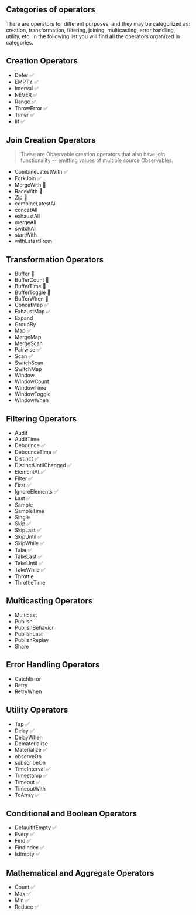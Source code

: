 ## Categories of operators

There are operators for different purposes, and they may be categorized as: creation, transformation, filtering, joining, multicasting, error handling, utility, etc. In the following list you will find all the operators organized in categories.

## Creation Operators

<!-- - bindCallback -->
<!-- - bindNodeCallback -->
<!-- - from -->
<!-- - fromEventPattern -->
<!-- - generate -->
<!-- - of -->
- Defer ✅
- EMPTY ✅
- Interval ✅
- NEVER ✅
- Range ✅
- ThrowError ✅
- Timer ✅
- Iif ✅

## Join Creation Operators

> These are Observable creation operators that also have join functionality -- emitting values of multiple source Observables.

<!-- - Concat -->
<!-- - Partition -->
- CombineLatestWith ✅
- ForkJoin ✅
- MergeWith 🚧
- RaceWith 🚧
- Zip 🚧
- combineLatestAll
- concatAll
- exhaustAll
- mergeAll
- switchAll
- startWith
- withLatestFrom

## Transformation Operators

- Buffer 🚧
- BufferCount 🚧
- BufferTime 🚧
- BufferToggle 🚧
- BufferWhen 🚧
- ConcatMap ✅
- ExhaustMap ✅
- Expand
- GroupBy
- Map ✅
- MergeMap
- MergeScan
- Pairwise ✅
- Scan ✅
- SwitchScan
- SwitchMap
- Window
- WindowCount
- WindowTime
- WindowToggle
- WindowWhen

## Filtering Operators

- Audit
- AuditTime
- Debounce ✅
- DebounceTime ✅
- Distinct ✅
- DistinctUntilChanged ✅
- ElementAt ✅
- Filter ✅
- First ✅
- IgnoreElements ✅
- Last ✅
- Sample
- SampleTime
- Single
- Skip ✅
- SkipLast ✅
- SkipUntil ✅
- SkipWhile ✅
- Take ✅
- TakeLast ✅
- TakeUntil ✅
- TakeWhile ✅
- Throttle
- ThrottleTime

## Multicasting Operators

- Multicast
- Publish
- PublishBehavior
- PublishLast
- PublishReplay
- Share

## Error Handling Operators

- CatchError
- Retry
- RetryWhen

## Utility Operators

- Tap ✅
- Delay ✅
- DelayWhen
- Dematerialize
- Materialize ✅
- observeOn
- subscribeOn
- TimeInterval ✅
- Timestamp ✅
- Timeout ✅
- TimeoutWith 
- ToArray ✅

## Conditional and Boolean Operators

- DefaultIfEmpty ✅
- Every ✅
- Find ✅
- FindIndex ✅
- IsEmpty ✅

## Mathematical and Aggregate Operators

- Count ✅
- Max ✅
- Min ✅
- Reduce ✅